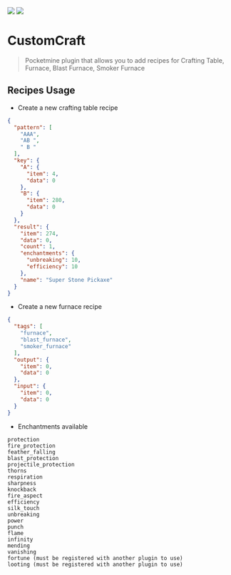 [![](https://poggit.pmmp.io/shield.state/CustomCraft)](https://poggit.pmmp.io/p/CustomCraft)
<a href="https://poggit.pmmp.io/p/CustomCraft"><img src="https://poggit.pmmp.io/shield.state/CustomCraft"></a>

# CustomCraft

>Pocketmine plugin that allows you to add recipes for Crafting Table, Furnace, Blast Furnace, Smoker Furnace

## Recipes Usage
- Create a new crafting table recipe
```JSON
{
  "pattern": [
    "AAA",
    "AB ",
    " B "
  ],
  "key": {
    "A": {
      "item": 4,
      "data": 0
    },
    "B": {
      "item": 280,
      "data": 0
    }
  },
  "result": {
    "item": 274,
    "data": 0,
    "count": 1,
    "enchantments": {
      "unbreaking": 10,
      "efficiency": 10
    },
    "name": "Super Stone Pickaxe"
  }
}
```
- Create a new furnace recipe
```json
{
  "tags": [
    "furnace",
    "blast_furnace",
    "smoker_furnace"
  ],
  "output": {
    "item": 0,
    "data": 0
  },
  "input": {
    "item": 0,
    "data": 0
  }
}
```
- Enchantments available
```text
protection
fire_protection
feather_falling
blast_protection
projectile_protection
thorns
respiration
sharpness
knockback
fire_aspect
efficiency
silk_touch
unbreaking
power
punch
flame
infinity
mending
vanishing
fortune (must be registered with another plugin to use)
looting (must be registered with another plugin to use)
```
